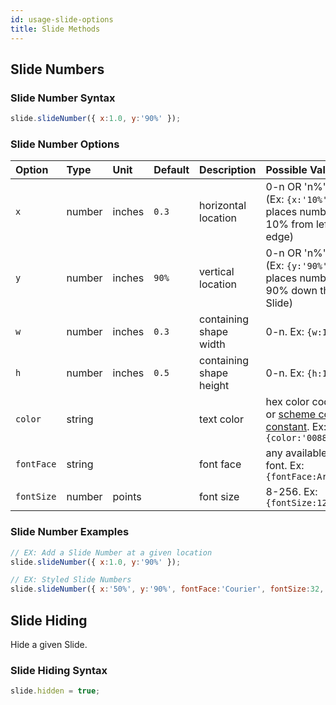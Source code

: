 ```yaml
---
id: usage-slide-options
title: Slide Methods
---
```


## Slide Numbers

### Slide Number Syntax
```javascript
slide.slideNumber({ x:1.0, y:'90%' });
```

### Slide Number Options
| Option       | Type    | Unit   | Default | Description         | Possible Values  |
| :----------- | :------ | :----- | :------ | :------------------ | :-------------------------------------------------------------- |
| `x`          | number  | inches | `0.3`   | horizontal location | 0-n OR 'n%'. (Ex: `{x:'10%'}` places number 10% from left edge) |
| `y`          | number  | inches | `90%`   | vertical location   | 0-n OR 'n%'. (Ex: `{y:'90%'}` places number 90% down the Slide) |
| `w`          | number  | inches | `0.3`   | containing shape width  | 0-n. Ex: `{w:1.5}` |
| `h`          | number  | inches | `0.5`   | containing shape height | 0-n. Ex: `{h:1.0}` |
| `color`      | string  |        |         | text color          | hex color code or [scheme color constant](#scheme-colors). Ex: `{color:'0088CC'}` |
| `fontFace`   | string  |        |         | font face           | any available font. Ex: `{fontFace:Arial}` |
| `fontSize`   | number  | points |         | font size           | 8-256. Ex: `{fontSize:12}` |

### Slide Number Examples
```javascript
// EX: Add a Slide Number at a given location
slide.slideNumber({ x:1.0, y:'90%' });

// EX: Styled Slide Numbers
slide.slideNumber({ x:'50%', y:'90%', fontFace:'Courier', fontSize:32, color:'CF0101' });
```



## Slide Hiding
Hide a given Slide.

### Slide Hiding Syntax
```javascript
slide.hidden = true;
```
